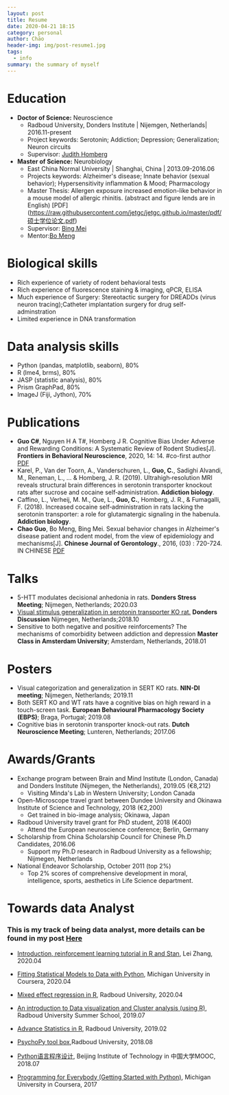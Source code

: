 ```yaml
---
layout: post
title: Resume
date: 2020-04-21 18:15
category: personal
author: Chāo
header-img: img/post-resume1.jpg
tags: 
  - info
summary: the summary of myself
---
```



# Education

- **Doctor of Science:** Neuroscience
  - Radboud University, Donders Institute | Nijemgen, Netherlands| 2016.11-present
  - Project keywords: Serotonin; Addiction; Depression; Generalization; Neuron circuits
  - Supervisor: [Judith Homberg](https://scholar.google.nl/citations?user=Jgcv9CQAAAAJ&hl=nl)
- **Master of Science:** Neurobiology
  - East China Normal University | Shanghai, China | 2013.09-2016.06
  - Projects keywords: Alzheimer's disease; Innate behavior (sexual behavior); Hypersensitivity inflammation & Mood; Pharmacology
  - Master Thesis:  Allergen exposure increased emotion-like behavior in a mouse model of allergic rhinitis. (abstract and figure lends are in English) [PDF] (https://raw.githubusercontent.com/jetgc/jetgc.github.io/master/pdf/硕士学位论文.pdf)
  - Supervisor: [Bing Mei](http://english.ecnu.edu.cn/_t89/1746/list.htm)
  - Mentor:[Bo Meng](https://www.researchgate.net/profile/Bo_Meng16)


# Biological skills
- Rich experience of variety of rodent behavioral tests
- Rich experience of fluorescence staining & imaging, qPCR, ELISA
- Much experience of Surgery: Stereotactic surgery for DREADDs (virus neuron tracing);Catheter implantation surgery for drug self-adminstration
- Limited experience in DNA transformation
  
# Data analysis skills
- Python (pandas, matplotlib, seaborn), 80%
- R (lme4, brms), 80%
- JASP (statistic analysis), 80%
- Prism GraphPad, 80%
- ImageJ (Fiji, Jython), 70%
  
# Publications
- **Guo C#**, Nguyen H A T#,  Homberg J R. Cognitive Bias Under Adverse and Rewarding Conditions: A Systematic Review of Rodent Studies[J]. **Frontiers in Behavioral Neuroscience**, 2020, 14: 14. #co-first author [PDF](https://raw.githubusercontent.com/jetgc/jetgc.github.io/master/pdf/2020_cguo_Cognitive_Bias.pdf)
- Karel, P., Van der Toorn, A., Vanderschuren, L., **Guo, C.**, Sadighi Alvandi, M., Reneman, L., ... & Homberg, J. R. (2019). Ultrahigh‐resolution MRI reveals structural brain differences in serotonin transporter knockout rats after sucrose and cocaine self‐administration. **Addiction biology**.
- Caffino, L., Verheij, M. M., Que, L., **Guo, C.**, Homberg, J. R., & Fumagalli, F. (2018). Increased cocaine self‐administration in rats lacking the serotonin transporter: a role for glutamatergic signaling in the habenula. **Addiction biology**.
- **Chao Guo**, Bo Meng, Bing Mei. Sexual behavior changes in Alzheimer's disease patient and rodent model, from the view of epidemiology and mechanisms[J]. **Chinese Journal of Gerontology**., 2016, (03) : 720-724. IN CHINESE [PDF](https://raw.githubusercontent.com/jetgc/jetgc.github.io/master/pdf/cguo-阿尔茨海默症伴性行为紊乱的相关研究进展.pdf)


# Talks
- 5-HTT modulates decisional anhedonia in rats. **Donders Stress Meeting**; Nijmegen, Netherlands; 2020.03
- [Visual stimulus generalization in serotonin transporter KO rat.](https://www.ru.nl/dondersdiscussions/previous-events/dd2018/program/parallel-sessions/parallel-session-1/) **Donders Discussion** Nijmegen, Netherlands;2018.10 
- Sensitive to both negative and positive reinforcements? The mechanisms of comorbidity between addiction and depression **Master Class in Amsterdam University**; Amsterdam, Netherlands, 2018.01

# Posters
- Visual categorization and generalization in SERT KO rats. **NIN-DI meeting**; Nijmegen, Netherlands; 2019.11
- Both SERT KO and WT rats have a cognitive bias on high reward in a touch-screen task. **European Behavioural Pharmacology Society (EBPS)**; Braga, Portugal; 2019.08
- Cognitive bias in serotonin transporter knock-out rats. **Dutch Neuroscience Meeting**; Lunteren, Netherlands; 2017.06

# Awards/Grants
- Exchange program between Brain and Mind Institute (London, Canada) and Donders Institute (Nijmegen, the Netherlands), 2019.05 (€8,212)
  - Visiting Minda's Lab in Western University; London Canada
- Open-Microscope travel grant between Dundee University and Okinawa Institute of Science and Technology, 2018 (€2,200)
  - Get trained in bio-image analysis; Okinawa, Japan
- Radboud University travel grant for PhD student, 2018 (‎€400)
  - Attend the European neuroscience conference; Berlin, Germany
- Scholarship from China Scholarship Council for Chinese Ph.D Candidates, 2016.06 
  - Support my Ph.D research in Radboud University as a fellowship; Nijmegen, Netherlands
- National Endeavor Scholarship, October 2011 (top 2%)
  - Top 2% scores of comprehensive development in moral, intelligence, sports, aesthetics in Life Science department.


# Towards data Analyst

### This is my track of being data analyst, more details can be found in my post [**Here**](https://jetgc.github.io/2020/04/12/twards-to-data-analyst/)

- [Introduction, reinforcement learning tutorial in R and Stan](https://github.com/lei-zhang/RL_tutorial_webinar), Lei Zhang, 2020.04

- [Fitting Statistical Models to Data with Python](https://www.coursera.org/learn/fitting-statistical-models-data-python/home/info), Michigan University in Coursera, 2020.04
  
- [Mixed effect regression in R](https://brightspace.ru.nl/d2l/home/93862), Radboud University, 2020.04
  
- [An introduction to Data visualization and Cluster analysis (using R)](https://brightspace.ru.nl/d2l/home/75100), Radboud University Summer School, 2019.07
  
- [Advance Statistics in R](https://brightspace.ru.nl/d2l/home/17033), Radboud University, 2019.02
  
- [PsychoPy tool box](https://www.socsci.ru.nl/wilberth/nocms/psychopy/print.php),Radboud University, 2018.08
  
- [Python语言程序设计](http://www.icourse163.org/course/BIT-268001?tid=1002788003), Beijing Institute of Technology in 中国大学MOOC, 2018.07
  
- [Programming for Everybody (Getting Started with Python)](https://www.coursera.org/specializations/python), Michigan University in Coursera, 2017

